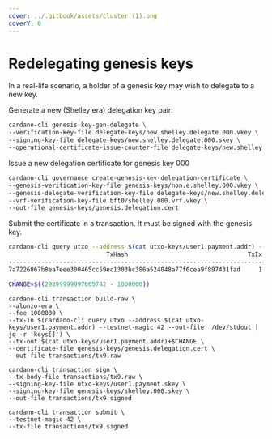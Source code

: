 ```yaml
---
cover: ../.gitbook/assets/cluster (1).png
coverY: 0
---
```


# Redelegating genesis keys

In a real-life scenario, a holder of a genesis key may wish to delegate to a new key.  

Generate a new (Shelley era) delegation key pair:

```bash
cardano-cli genesis key-gen-delegate \
--verification-key-file delegate-keys/new.shelley.delegate.000.vkey \
--signing-key-file delegate-keys/new.shelley.delegate.000.skey \
--operational-certificate-issue-counter-file delegate-keys/new.shelley.delegate.000.certificate.counter
```

Issue a new delegation certificate for genesis key 000

```bash
cardano-cli governance create-genesis-key-delegation-certificate \
--genesis-verification-key-file genesis-keys/non.e.shelley.000.vkey \
--genesis-delegate-verification-key-file delegate-keys/new.shelley.delegate.000.vkey \
--vrf-verification-key-file bft0/shelley.000.vrf.vkey \
--out-file genesis-keys/genesis.delegation.cert
```

Submit the certificate in a transaction. It must be signed with the genesis key.  

```bash
cardano-cli query utxo --address $(cat utxo-keys/user1.payment.addr) --testnet-magic 42
                           TxHash                                 TxIx        Amount
--------------------------------------------------------------------------------------
7a7226867b8ea7eee300465cc59ec1303bc386a524048a77f6cea9f897431fad     1        29899999997665742 lovelace + TxOutDatumNon
```

```bash
CHANGE=$((29899999997665742 - 1000000))
```

```
cardano-cli transaction build-raw \
--alonzo-era \
--fee 1000000 \
--tx-in $(cardano-cli query utxo --address $(cat utxo-keys/user1.payment.addr) --testnet-magic 42 --out-file  /dev/stdout | jq -r 'keys[]') \
--tx-out $(cat utxo-keys/user1.payment.addr)+$CHANGE \
--certificate-file genesis-keys/genesis.delegation.cert \
--out-file transactions/tx9.raw
```

```
cardano-cli transaction sign \
--tx-body-file transactions/tx9.raw \
--signing-key-file utxo-keys/user1.payment.skey \
--signing-key-file genesis-keys/shelley.000.skey \
--out-file transactions/tx9.signed
```

```
cardano-cli transaction submit \
--testnet-magic 42 \
--tx-file transactions/tx9.signed
```
